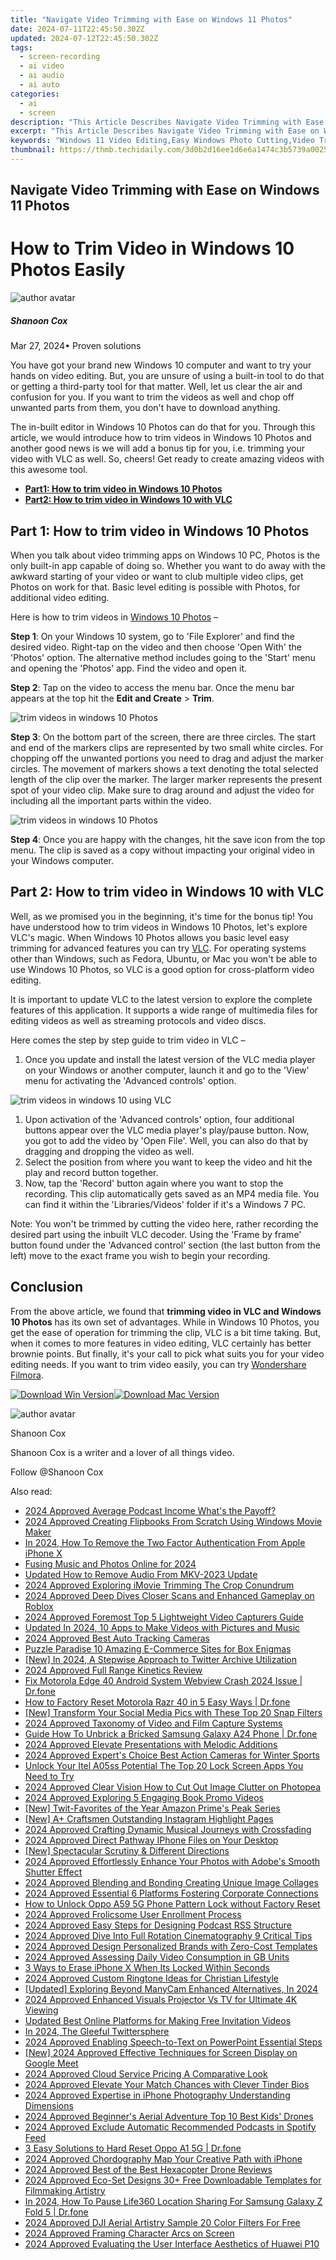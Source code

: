 ```yaml
---
title: "Navigate Video Trimming with Ease on Windows 11 Photos"
date: 2024-07-11T22:45:50.302Z
updated: 2024-07-12T22:45:50.302Z
tags: 
  - screen-recording
  - ai video
  - ai audio
  - ai auto
categories: 
  - ai
  - screen
description: "This Article Describes Navigate Video Trimming with Ease on Windows 11 Photos"
excerpt: "This Article Describes Navigate Video Trimming with Ease on Windows 11 Photos"
keywords: "Windows 11 Video Editing,Easy Windows Photo Cutting,Video Trim Windows 11,Simplified Windows Clips,Photos Ease Windows Trimming,Quick Video Editing on W11,Simple Windows Photo Split"
thumbnail: https://thmb.techidaily.com/3d0b2d16ee1d6e6a1474c3b5739a00253bf279f4294e6c37548bb9b82e10821e.jpg
---
```


## Navigate Video Trimming with Ease on Windows 11 Photos

# How to Trim Video in Windows 10 Photos Easily

![author avatar](https://images.wondershare.com/filmora/article-images/shannon-cox.jpg)

##### Shanoon Cox

 Mar 27, 2024• Proven solutions

You have got your brand new Windows 10 computer and want to try your hands on video editing. But, you are unsure of using a built-in tool to do that or getting a third-party tool for that matter. Well, let us clear the air and confusion for you. If you want to trim the videos as well and chop off unwanted parts from them, you don't have to download anything.

The in-built editor in Windows 10 Photos can do that for you. Through this article, we would introduce how to trim videos in Windows 10 Photos and another good news is we will add a bonus tip for you, i.e. trimming your video with VLC as well. So, cheers! Get ready to create amazing videos with this awesome tool.

* [**Part1: How to trim video in Windows 10 Photos**](#part1)
* [**Part2: How to trim video in Windows 10 with VLC**](#part2)

## Part 1: How to trim video in Windows 10 Photos

When you talk about video trimming apps on Windows 10 PC, Photos is the only built-in app capable of doing so. Whether you want to do away with the awkward starting of your video or want to club multiple video clips, get Photos on work for that. Basic level editing is possible with Photos, for additional video editing.

Here is how to trim videos in [Windows 10 Photos](https://www.microsoft.com/en-us/p/microsoft-photos/9wzdncrfjbh4?activetab=pivot:overviewtab) –

**Step 1**: On your Windows 10 system, go to 'File Explorer' and find the desired video. Right-tap on the video and then choose 'Open With' the 'Photos' option. The alternative method includes going to the 'Start' menu and opening the 'Photos' app. Find the video and open it.

**Step 2**: Tap on the video to access the menu bar. Once the menu bar appears at the top hit the **Edit and Create** \> **Trim**.

![trim videos in windows 10 Photos](https://images.wondershare.com/filmora/article-images/photos-trim.jpg)

**Step 3**: On the bottom part of the screen, there are three circles. The start and end of the markers clips are represented by two small white circles. For chopping off the unwanted portions you need to drag and adjust the marker circles. The movement of markers shows a text denoting the total selected length of the clip over the marker. The larger marker represents the present spot of your video clip. Make sure to drag around and adjust the video for including all the important parts within the video.

![trim videos in windows 10 Photos](https://images.wondershare.com/filmora/article-images/start-trim-photos.jpg)

**Step 4**: Once you are happy with the changes, hit the save icon from the top menu. The clip is saved as a copy without impacting your original video in your Windows computer.

## Part 2: How to trim video in Windows 10 with VLC

Well, as we promised you in the beginning, it's time for the bonus tip! You have understood how to trim videos in Windows 10 Photos, let's explore VLC's magic. When Windows 10 Photos allows you basic level easy trimming for advanced features you can try [VLC](https://www.videolan.org/). For operating systems other than Windows, such as Fedora, Ubuntu, or Mac you won't be able to use Windows 10 Photos, so VLC is a good option for cross-platform video editing.

It is important to update VLC to the latest version to explore the complete features of this application. It supports a wide range of multimedia files for editing videos as well as streaming protocols and video discs.

Here comes the step by step guide to trim video in VLC –

1. Once you update and install the latest version of the VLC media player on your Windows or another computer, launch it and go to the 'View' menu for activating the 'Advanced controls' option.

![trim videos in windows 10 using VLC](https://images.wondershare.com/filmora/article-images/vlc-trim-video.jpg)

1. Upon activation of the 'Advanced controls' option, four additional buttons appear over the VLC media player's play/pause button. Now, you got to add the video by 'Open File'. Well, you can also do that by dragging and dropping the video as well.
2. Select the position from where you want to keep the video and hit the play and record button together.
3. Now, tap the 'Record' button again where you want to stop the recording. This clip automatically gets saved as an MP4 media file. You can find it within the 'Libraries/Videos' folder if it's a Windows 7 PC.

Note: You won't be trimmed by cutting the video here, rather recording the desired part using the inbuilt VLC decoder. Using the 'Frame by frame' button found under the 'Advanced control' section (the last button from the left) move to the exact frame you wish to begin your recording.

## Conclusion

From the above article, we found that **trimming video in VLC and Windows 10 Photos** has its own set of advantages. While in Windows 10 Photos, you get the ease of operation for trimming the clip, VLC is a bit time taking. But, when it comes to more features in video editing, VLC certainly has better brownie points. But finally, it's your call to pick what suits you for your video editing needs. If you want to trim video easily, you can try [Wondershare Filmora](https://tools.techidaily.com/wondershare/filmora/download/).

[![Download Win Version](https://images.wondershare.com/filmora/guide/download-btn-win.jpg)](https://tools.techidaily.com/wondershare/filmora/download/)[![Download Mac Version](https://images.wondershare.com/filmora/guide/download-btn-mac.jpg)](https://tools.techidaily.com/wondershare/filmora/download/)

![author avatar](https://images.wondershare.com/filmora/article-images/shannon-cox.jpg)

Shanoon Cox

Shanoon Cox is a writer and a lover of all things video.

Follow @Shanoon Cox


<ins class="adsbygoogle"
     style="display:block"
     data-ad-format="autorelaxed"
     data-ad-client="ca-pub-7571918770474297"
     data-ad-slot="1223367746"></ins>



<ins class="adsbygoogle"
     style="display:block"
     data-ad-client="ca-pub-7571918770474297"
     data-ad-slot="8358498916"
     data-ad-format="auto"
     data-full-width-responsive="true"></ins>




<span class="atpl-alsoreadstyle">Also read:</span>
<div><ul>
<li><a href="https://fox-friendly.techidaily.com/2024-approved-average-podcast-income-whats-the-payoff/"><u>2024 Approved  Average Podcast Income  What's the Payoff?</u></a></li>
<li><a href="https://fox-friendly.techidaily.com/2024-approved-creating-flipbooks-from-scratch-using-windows-movie-maker/"><u>2024 Approved  Creating Flipbooks From Scratch Using Windows Movie Maker</u></a></li>
<li><a href="https://apple-account.techidaily.com/in-2024-how-to-remove-the-two-factor-authentication-from-apple-iphone-x-by-drfone-ios/"><u>In 2024, How To Remove the Two Factor Authentication From Apple iPhone X</u></a></li>
<li><a href="https://some-knowledge.techidaily.com/fusing-music-and-photos-online-for-2024/"><u>Fusing Music and Photos Online for 2024</u></a></li>
<li><a href="https://sound-tweaking.techidaily.com/updated-how-to-remove-audio-from-mkv-2023-update/"><u>Updated How to Remove Audio From MKV-2023 Update</u></a></li>
<li><a href="https://fox-friendly.techidaily.com/2024-approved-exploring-imovie-trimming-the-crop-conundrum/"><u>2024 Approved  Exploring iMovie Trimming  The Crop Conundrum</u></a></li>
<li><a href="https://fox-friendly.techidaily.com/2024-approved-deep-dives-closer-scans-and-enhanced-gameplay-on-roblox/"><u>2024 Approved  Deep Dives  Closer Scans and Enhanced Gameplay on Roblox</u></a></li>
<li><a href="https://fox-friendly.techidaily.com/2024-approved-foremost-top-5-lightweight-video-capturers-guide/"><u>2024 Approved  Foremost Top 5 Lightweight Video Capturers Guide</u></a></li>
<li><a href="https://ai-video-editing.techidaily.com/updated-in-2024-10-apps-to-make-videos-with-pictures-and-music/"><u>Updated In 2024, 10 Apps to Make Videos with Pictures and Music</u></a></li>
<li><a href="https://fox-friendly.techidaily.com/2024-approved-best-auto-tracking-cameras/"><u>2024 Approved  Best Auto Tracking Cameras</u></a></li>
<li><a href="https://extra-lessons.techidaily.com/puzzle-paradise-10-amazing-e-commerce-sites-for-box-enigmas/"><u>Puzzle Paradise  10 Amazing E-Commerce Sites for Box Enigmas</u></a></li>
<li><a href="https://twitter-videos.techidaily.com/new-in-2024-a-stepwise-approach-to-twitter-archive-utilization/"><u>[New] In 2024, A Stepwise Approach to Twitter Archive Utilization</u></a></li>
<li><a href="https://fox-friendly.techidaily.com/2024-approved-full-range-kinetics-review/"><u>2024 Approved  Full Range Kinetics Review</u></a></li>
<li><a href="https://howto.techidaily.com/fix-motorola-edge-40-android-system-webview-crash-2024-issue-drfone-by-drfone-fix-android-problems-fix-android-problems/"><u>Fix Motorola Edge 40 Android System Webview Crash 2024 Issue | Dr.fone</u></a></li>
<li><a href="https://techidaily.com/how-to-factory-reset-motorola-razr-40-in-5-easy-ways-drfone-by-drfone-reset-android-reset-android/"><u>How to Factory Reset Motorola Razr 40 in 5 Easy Ways | Dr.fone</u></a></li>
<li><a href="https://snapchat-videos.techidaily.com/new-transform-your-social-media-pics-with-these-top-20-snap-filters/"><u>[New] Transform Your Social Media Pics with These Top 20 Snap Filters</u></a></li>
<li><a href="https://some-skills.techidaily.com/2024-approved-taxonomy-of-video-and-film-capture-systems/"><u>2024 Approved  Taxonomy of Video and Film Capture Systems</u></a></li>
<li><a href="https://change-location.techidaily.com/guide-how-to-unbrick-a-bricked-samsung-galaxy-a24-phone-drfone-by-drfone-fix-android-problems-fix-android-problems/"><u>Guide How To Unbrick a Bricked Samsung Galaxy A24 Phone | Dr.fone</u></a></li>
<li><a href="https://fox-friendly.techidaily.com/2024-approved-elevate-presentations-with-melodic-additions/"><u>2024 Approved  Elevate Presentations with Melodic Additions</u></a></li>
<li><a href="https://fox-friendly.techidaily.com/2024-approved-experts-choice-best-action-cameras-for-winter-sports/"><u>2024 Approved  Expert's Choice  Best Action Cameras for Winter Sports</u></a></li>
<li><a href="https://unlock-android.techidaily.com/unlock-your-itel-a05ss-potential-the-top-20-lock-screen-apps-you-need-to-try-by-drfone-android/"><u>Unlock Your Itel A05ss Potential The Top 20 Lock Screen Apps You Need to Try</u></a></li>
<li><a href="https://fox-friendly.techidaily.com/2024-approved-clear-vision-how-to-cut-out-image-clutter-on-photopea/"><u>2024 Approved  Clear Vision  How to Cut Out Image Clutter on Photopea</u></a></li>
<li><a href="https://fox-friendly.techidaily.com/2024-approved-exploring-5-engaging-book-promo-videos/"><u>2024 Approved  Exploring 5 Engaging Book Promo Videos</u></a></li>
<li><a href="https://twitter-videos.techidaily.com/new-twit-favorites-of-the-year-amazon-primes-peak-series/"><u>[New] Twit-Favorites of the Year  Amazon Prime's Peak Series</u></a></li>
<li><a href="https://instagram-video-recordings.techidaily.com/new-aplus-craftsmen-outstanding-instagram-highlight-pages/"><u>[New] A+ Craftsmen  Outstanding Instagram Highlight Pages</u></a></li>
<li><a href="https://fox-friendly.techidaily.com/2024-approved-crafting-dynamic-musical-journeys-with-crossfading/"><u>2024 Approved  Crafting Dynamic Musical Journeys with Crossfading</u></a></li>
<li><a href="https://fox-friendly.techidaily.com/2024-approved-direct-pathway-iphone-files-on-your-desktop/"><u>2024 Approved  Direct Pathway  IPhone Files on Your Desktop</u></a></li>
<li><a href="https://extra-support.techidaily.com/new-spectacular-scrutiny-and-different-directions/"><u>[New] Spectacular Scrutiny & Different Directions</u></a></li>
<li><a href="https://fox-friendly.techidaily.com/2024-approved-effortlessly-enhance-your-photos-with-adobes-smooth-shutter-effect/"><u>2024 Approved  Effortlessly Enhance Your Photos with Adobe's Smooth Shutter Effect</u></a></li>
<li><a href="https://fox-friendly.techidaily.com/2024-approved-blending-and-bonding-creating-unique-image-collages/"><u>2024 Approved  Blending and Bonding  Creating Unique Image Collages</u></a></li>
<li><a href="https://fox-friendly.techidaily.com/2024-approved-essential-6-platforms-fostering-corporate-connections/"><u>2024 Approved  Essential 6 Platforms Fostering Corporate Connections</u></a></li>
<li><a href="https://android-unlock.techidaily.com/how-to-unlock-oppo-a59-5g-phone-pattern-lock-without-factory-reset-by-drfone-android/"><u>How to Unlock Oppo A59 5G Phone Pattern Lock without Factory Reset</u></a></li>
<li><a href="https://fox-friendly.techidaily.com/2024-approved-frolicsome-user-enrollment-process/"><u>2024 Approved  Frolicsome User Enrollment Process</u></a></li>
<li><a href="https://fox-friendly.techidaily.com/2024-approved-easy-steps-for-designing-podcast-rss-structure/"><u>2024 Approved  Easy Steps for Designing Podcast RSS Structure</u></a></li>
<li><a href="https://fox-friendly.techidaily.com/2024-approved-dive-into-full-rotation-cinematography-9-critical-tips/"><u>2024 Approved  Dive Into Full Rotation Cinematography  9 Critical Tips</u></a></li>
<li><a href="https://fox-friendly.techidaily.com/2024-approved-design-personalized-brands-with-zero-cost-templates/"><u>2024 Approved  Design Personalized Brands with Zero-Cost Templates</u></a></li>
<li><a href="https://fox-friendly.techidaily.com/2024-approved-assessing-daily-video-consumption-in-gb-units/"><u>2024 Approved  Assessing Daily Video Consumption in GB Units</u></a></li>
<li><a href="https://ios-unlock.techidaily.com/3-ways-to-erase-iphone-x-when-its-locked-within-seconds-by-drfone-ios/"><u>3 Ways to Erase iPhone X When Its Locked Within Seconds</u></a></li>
<li><a href="https://fox-friendly.techidaily.com/2024-approved-custom-ringtone-ideas-for-christian-lifestyle/"><u>2024 Approved  Custom Ringtone Ideas for Christian Lifestyle</u></a></li>
<li><a href="https://video-capture.techidaily.com/updated-exploring-beyond-manycam-enhanced-alternatives-in-2024/"><u>[Updated] Exploring Beyond ManyCam  Enhanced Alternatives, In 2024</u></a></li>
<li><a href="https://fox-friendly.techidaily.com/2024-approved-enhanced-visuals-projector-vs-tv-for-ultimate-4k-viewing/"><u>2024 Approved  Enhanced Visuals  Projector Vs TV for Ultimate 4K Viewing</u></a></li>
<li><a href="https://video-ai-editor.techidaily.com/updated-best-online-platforms-for-making-free-invitation-videos/"><u>Updated Best Online Platforms for Making Free Invitation Videos</u></a></li>
<li><a href="https://twitter-videos.techidaily.com/in-2024-the-gleeful-twittersphere/"><u>In 2024, The Gleeful Twittersphere</u></a></li>
<li><a href="https://fox-friendly.techidaily.com/2024-approved-enabling-speech-to-text-on-powerpoint-essential-steps/"><u>2024 Approved  Enabling Speech-to-Text on PowerPoint  Essential Steps</u></a></li>
<li><a href="https://desktop-recording.techidaily.com/new-2024-approved-effective-techniques-for-screen-display-on-google-meet/"><u>[New] 2024 Approved  Effective Techniques for Screen Display on Google Meet</u></a></li>
<li><a href="https://fox-friendly.techidaily.com/2024-approved-cloud-service-pricing-a-comparative-look/"><u>2024 Approved  Cloud Service Pricing  A Comparative Look</u></a></li>
<li><a href="https://fox-friendly.techidaily.com/2024-approved-elevate-your-match-chances-with-clever-tinder-bios/"><u>2024 Approved  Elevate Your Match Chances with Clever Tinder Bios</u></a></li>
<li><a href="https://fox-friendly.techidaily.com/2024-approved-expertise-in-iphone-photography-understanding-dimensions/"><u>2024 Approved  Expertise in iPhone Photography  Understanding Dimensions</u></a></li>
<li><a href="https://fox-friendly.techidaily.com/2024-approved-beginners-aerial-adventure-top-10-best-kids-drones/"><u>2024 Approved  Beginner's Aerial Adventure  Top 10 Best Kids' Drones</u></a></li>
<li><a href="https://fox-friendly.techidaily.com/2024-approved-exclude-automatic-recommended-podcasts-in-spotify-feed/"><u>2024 Approved  Exclude Automatic Recommended Podcasts in Spotify Feed</u></a></li>
<li><a href="https://phone-solutions.techidaily.com/3-easy-solutions-to-hard-reset-oppo-a1-5g-drfone-by-drfone-reset-android-reset-android/"><u>3 Easy Solutions to Hard Reset Oppo A1 5G | Dr.fone</u></a></li>
<li><a href="https://fox-friendly.techidaily.com/2024-approved-chordography-map-your-creative-path-with-iphone/"><u>2024 Approved  Chordography  Map Your Creative Path with iPhone</u></a></li>
<li><a href="https://fox-friendly.techidaily.com/2024-approved-best-of-the-best-hexacopter-drone-reviews/"><u>2024 Approved  Best of the Best  Hexacopter Drone Reviews</u></a></li>
<li><a href="https://fox-friendly.techidaily.com/2024-approved-eco-set-designs-30plus-free-downloadable-templates-for-filmmaking-artistry/"><u>2024 Approved  Eco-Set Designs  30+ Free Downloadable Templates for Filmmaking Artistry</u></a></li>
<li><a href="https://location-social.techidaily.com/in-2024-how-to-pause-life360-location-sharing-for-samsung-galaxy-z-fold-5-drfone-by-drfone-virtual-android/"><u>In 2024, How To Pause Life360 Location Sharing For Samsung Galaxy Z Fold 5 | Dr.fone</u></a></li>
<li><a href="https://fox-friendly.techidaily.com/2024-approved-dji-aerial-artistry-sample-20-color-filters-for-free/"><u>2024 Approved  DJI Aerial Artistry  Sample 20 Color Filters For Free</u></a></li>
<li><a href="https://fox-friendly.techidaily.com/2024-approved-framing-character-arcs-on-screen/"><u>2024 Approved  Framing Character Arcs on Screen</u></a></li>
<li><a href="https://fox-friendly.techidaily.com/2024-approved-evaluating-the-user-interface-aesthetics-of-huawei-p10/"><u>2024 Approved  Evaluating the User Interface Aesthetics of Huawei P10</u></a></li>
</ul></div>
